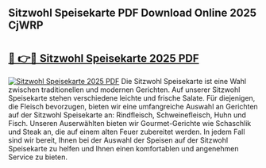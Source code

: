 ## Sitzwohl Speisekarte PDF Download Online 2025 CjWRP

# <h2><a href="http://gcbnq84.nevu.top/?p=Sitzwohl+Speisekarte">🔗 👉🔴 Sitzwohl Speisekarte 2025 PDF</a></h2>

[![Sitzwohl Speisekarte 2025 PDF](https://i.imgur.com/dBaPXMq.png)](http://gcbnq84.nevu.top/?p=Sitzwohl+Speisekarte)
Die Sitzwohl Speisekarte ist eine Wahl zwischen traditionellen und modernen Gerichten. Auf unserer Sitzwohl Speisekarte stehen verschiedene leichte und frische Salate. Für diejenigen, die Fleisch bevorzugen, bieten wir eine umfangreiche Auswahl an Gerichten auf der Sitzwohl Speisekarte an: Rindfleisch, Schweinefleisch, Huhn und Fisch. Unseren Auserwählten bieten wir Gourmet-Gerichte wie Schaschlik und Steak an, die auf einem alten Feuer zubereitet werden. In jedem Fall sind wir bereit, Ihnen bei der Auswahl der Speisen auf der Sitzwohl Speisekarte zu helfen und Ihnen einen komfortablen und angenehmen Service zu bieten.
